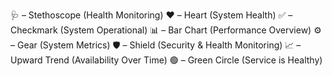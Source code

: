 🩺 – Stethoscope (Health Monitoring)
❤️ – Heart (System Health)
✅ – Checkmark (System Operational)
📊 – Bar Chart (Performance Overview)
⚙️ – Gear (System Metrics)
🛡️ – Shield (Security & Health Monitoring)
📈 – Upward Trend (Availability Over Time)
🟢 – Green Circle (Service is Healthy)